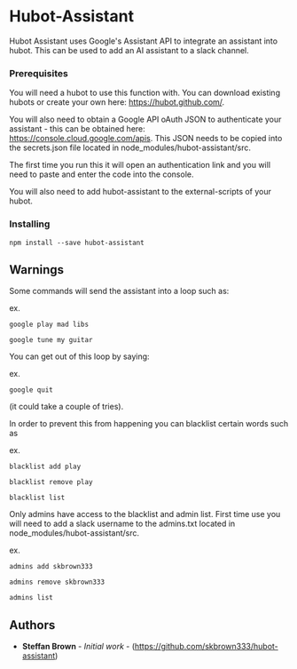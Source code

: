 # Hubot-Assistant

Hubot Assistant uses Google's Assistant API to integrate an assistant into hubot.  This can be used to add an AI assistant to a slack channel.  

### Prerequisites

You will need a hubot to use this function with. You can download existing hubots or create your own here: https://hubot.github.com/.

You will also need to obtain a Google API oAuth JSON to authenticate your assistant - this can be obtained here: https://console.cloud.google.com/apis. This JSON needs to be copied into the secrets.json file located in node_modules/hubot-assistant/src.

The first time you run this it will open an authentication link and you will need to paste and enter the code into the console. 

You will also need to add hubot-assistant to the external-scripts of your hubot.

### Installing

```
npm install --save hubot-assistant
```

## Warnings

Some commands will send the assistant into a loop such as: 

ex.
```
google play mad libs

google tune my guitar
```

You can get out of this loop by saying:

ex.
```
google quit
```
(it could take a couple of tries).


In order to prevent this from happening you can blacklist certain words such as 

ex.
```
blacklist add play

blacklist remove play

blacklist list
```

Only admins have access to the blacklist and admin list. First time use you will need to add a slack username to the admins.txt located in node_modules/hubot-assistant/src.

ex.
```
admins add skbrown333

admins remove skbrown333

admins list
```

## Authors

* **Steffan Brown** - *Initial work* - (https://github.com/skbrown333/hubot-assistant)